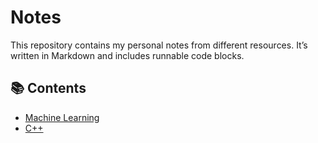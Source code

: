 # Notes

This repository contains my personal notes from different resources.
It’s written in Markdown and includes runnable code blocks.

## 📚 Contents
- [Machine Learning](MachineLearning.md)
- [C++](Cplusplus.md)
